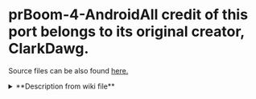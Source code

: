# prBoom-4-AndroidAll credit of this port belongs to its original creator, ClarkDawg.

Source files can be also found [here.](https://archive.softwareheritage.org/browse/origin/directory/?origin_url=http://prboom4android.googlecode.com/svn/)


<details markdown='1'><summary>  **Description from wiki file** </summary>

**PrBoom4Android is a port of the open source PrBoom Doom engine. It was originally ported to android by Vladimir Silva when the first android device, the G1, was released. Since the original port was designed to work with the G1's hardware keyboard, it did not function with touchscreen only devices.**

**This release adds on-screen multitouch controls to support newer devices. If you have a hardware keyboard, you can always use that or enable the touch controls, the choice is your!**

</details>
